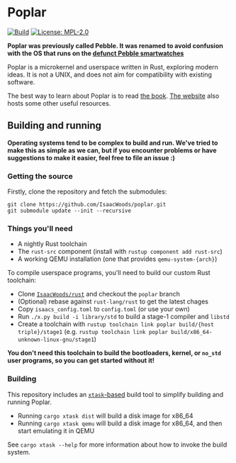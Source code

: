 # Poplar
[![Build](https://github.com/IsaacWoods/poplar/actions/workflows/build.yml/badge.svg)](https://github.com/IsaacWoods/poplar/actions/workflows/build.yml)
[![License: MPL-2.0](https://img.shields.io/badge/license-MPL--2.0-blue.svg)](https://opensource.org/licenses/MPL-2.0)

**Poplar was previously called Pebble. It was renamed to avoid confusion with the OS that runs on the [defunct
Pebble smartwatches](https://en.wikipedia.org/wiki/Pebble_(watch))**

Poplar is a microkernel and userspace written in Rust, exploring modern ideas. It is not a UNIX, and does not aim
for compatibility with existing software.

The best way to learn about Poplar is to read [the book](https://isaacwoods.github.io/poplar/book/).
[The website](https://isaacwoods.github.io/poplar) also hosts some other useful resources.

## Building and running
**Operating systems tend to be complex to build and run. We've tried to make this as simple as we can, but if you
encounter problems or have suggestions to make it easier, feel free to file an issue :)**

### Getting the source
Firstly, clone the repository and fetch the submodules:
```
git clone https://github.com/IsaacWoods/poplar.git
git submodule update --init --recursive
```

### Things you'll need
- A nightly Rust toolchain
- The `rust-src` component (install with `rustup component add rust-src`)
- A working QEMU installation (one that provides `qemu-system-{arch}`)

To compile userspace programs, you'll need to build our custom Rust toolchain:
- Clone [`IsaacWoods/rust`](https://github.com/IsaacWoods/rust/tree/poplar) and checkout the `poplar` branch
- (Optional) rebase against `rust-lang/rust` to get the latest chages
- Copy `isaacs_config.toml` to `config.toml` (or use your own)
- Run `./x.py build -i library/std` to build a stage-1 compiler and `libstd`
- Create a toolchain with `rustup toolchain link poplar build/{host triple}/stage1` (e.g. `rustup toolchain link poplar build/x86_64-unknown-linux-gnu/stage1`)

**You don't need this toolchain to build the bootloaders, kernel, or `no_std` user programs, so you can get started
without it!**

### Building
This repository includes an [`xtask`-based](https://github.com/matklad/cargo-xtask) build tool to simplify building and running Poplar.

* Running `cargo xtask dist` will build a disk image for x86_64
* Running `cargo xtask qemu` will build a disk image for x86_64, and then start emulating it in QEMU

See `cargo xtask --help` for more information about how to invoke the build system.
